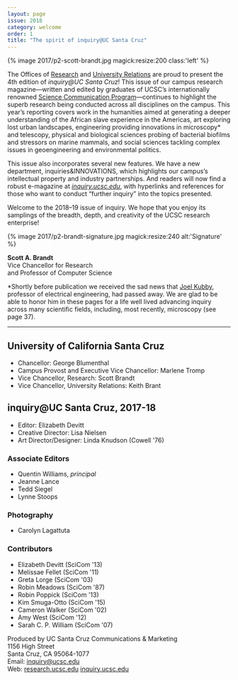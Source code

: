 ```yaml
---
layout: page
issue: 2018
category: welcome
order: 1
title: "The spirit of inquiry@UC Santa Cruz"
---
```


{% image 2017/p2-scott-brandt.jpg magick:resize:200 class:'left' %}

The Offices of [Research](https://officeofresearch.ucsc.edu/) and [University Relations](https://urelations.ucsc.edu/) are proud to present the 4th edition of *inquiry@UC Santa Cruz*! This issue of our campus research magazine—written and edited by graduates of UCSC’s internationally renowned [Science Communication Program](https://scicom.ucsc.edu/)—continues to highlight the superb research being conducted across all disciplines on the campus. This year’s reporting covers work in the humanities aimed at generating a deeper understanding of the African slave experience in the Americas, art exploring lost urban landscapes, engineering providing innovations in microscopy\* and telescopy, physical and biological sciences probing of bacterial biofilms and stressors on marine mammals, and social sciences tackling complex issues in geoengineering and environmental politics.

This issue also incorporates several new features. We have a new department, inquiries&INNOVATIONS, which highlights our campus’s intellectual property and industry partnerships. And readers will now find a robust e-magazine at [*inquiry.ucsc.edu*](http://inquiry.ucsc.edu/), with hyperlinks and references for those who want to conduct “further inquiry” into the topics presented.

Welcome to the 2018–19 issue of inquiry. We hope that you enjoy its samplings of the breadth, depth, and creativity of the UCSC research enterprise!

{% image 2017/p2-brandt-signature.jpg magick:resize:240 alt:'Signature' %}

**Scott A. Brandt**  
Vice Chancellor for Research  
and Professor of Computer Science

*Shortly before publication we received the sad news that [Joel Kubby](https://news.ucsc.edu/2018/05/joel-kubby-in-memoriam.html), professor of electrical engineering, had passed away. We are glad to be able to honor him in these pages for a life well lived advancing inquiry across many scientific fields, including, most recently, microscopy (see page 37).

****

## University of California Santa Cruz

- Chancellor: George Blumenthal
- Campus Provost and Executive Vice Chancellor: Marlene Tromp
- Vice Chancellor, Research: Scott Brandt
- Vice Chancellor, University Relations: Keith Brant

## inquiry@UC Santa Cruz, 2017-18

- Editor: Elizabeth Devitt
- Creative Director: Lisa Nielsen
- Art Director/Designer: Linda Knudson (Cowell '76)

### Associate Editors

- Quentin Williams, _principal_
- Jeanne Lance
- Tedd Siegel
- Lynne Stoops

### Photography

- Carolyn Lagattuta

### Contributors

- Elizabeth Devitt (SciCom '13)
- Melissae Fellet (SciCom '11)
- Greta Lorge (SciCom '03)
- Robin Meadows (SciCom '87)
- Robin Poppick (SciCom '13)
- Kim Smuga-Otto (SciCom '15)
- Cameron Walker (SciCom '02)
- Amy West (SciCom '12)
- Sarah C. P. William (SciCom '07)

Produced by UC Santa Cruz Communications & Marketing  
1156 High Street  
Santa Cruz, CA 95064-1077  
Email: inquiry@ucsc.edu  
Web: [research.ucsc.edu](http://research.ucsc.edu) [inquiry.ucsc.edu](http://inquiry.ucsc.edu)

